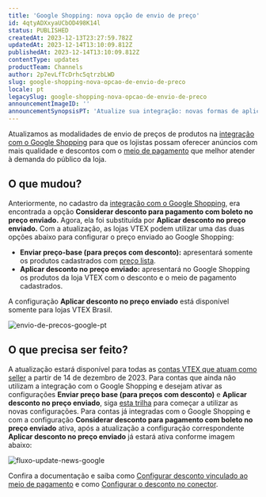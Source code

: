```yaml
---
title: 'Google Shopping: nova opção de envio de preço'
id: 4qtyADXxyaUCbOD498K14l
status: PUBLISHED
createdAt: 2023-12-13T23:27:59.782Z
updatedAt: 2023-12-14T13:10:09.812Z
publishedAt: 2023-12-14T13:10:09.812Z
contentType: updates
productTeam: Channels
author: 2p7evLfTcDrhc5qtrzbLWD
slug: google-shopping-nova-opcao-de-envio-de-preco
locale: pt
legacySlug: google-shopping-nova-opcao-de-envio-de-preco
announcementImageID: ''
announcementSynopsisPT: 'Atualize sua integração: novas formas de aplicar desconto no Google Shopping.'
---
```


Atualizamos as modalidades de envio de preços de produtos na [integração com o Google Shopping](https://help.vtex.com/pt/tracks/configurar-integracao-com-o-google-shopping--25Sl7iOqq58PGfVfTAo8Xw/2kGKxwD9HKJvTLDTikQ4zG) para que os lojistas possam oferecer anúncios com mais qualidade e descontos com o [meio de pagamento](https://help.vtex.com/pt/tutorial/diferenca-entre-meios-de-pagamento-e-condicoes-de-pagamento--3azJenhGFyUy2gsocms42Q) que melhor atender à demanda do público da loja.

## O que mudou?

Anteriormente, no cadastro da [integração com o Google Shopping](https://help.vtex.com/pt/tracks/configurar-integracao-com-o-google-shopping--25Sl7iOqq58PGfVfTAo8Xw/2kGKxwD9HKJvTLDTikQ4zG), era encontrada a opção **Considerar desconto para pagamento com boleto no preço enviado.** Agora, ela foi substituída por **Aplicar desconto no preço enviado.** Com a atualização, as lojas VTEX podem utilizar uma das duas opções abaixo para configurar o preço enviado ao Google Shopping:
- **Enviar preço-base (para preços com desconto):** apresentará somente os produtos cadastrados com [preço lista](https://help.vtex.com/pt/tracks/precos-101--6f8pwCns3PJHqMvQSugNfP/3XcXp0r5WrJvogB8KIX4Kx#preco-de-lista).  
- **Aplicar desconto no preço enviado:** apresentará no Google Shopping os produtos da loja VTEX com o desconto e o meio de pagamento cadastrados.  

<div class = "alert alert-warning">
  A configuração <b>Aplicar desconto no preço enviado</b> está disponível somente para lojas VTEX Brasil.
</div>

![envio-de-precos-google-pt](//images.ctfassets.net/alneenqid6w5/5ZZihnxaawRM55WkmZ8YJA/309246aab10954d984d851b58442a4ef/envio-de-precos-google-pt.png)

## O que precisa ser feito?

A atualização estará disponível para todas as [contas VTEX que atuam como seller](https://help.vtex.com/pt/tutorial/estrategias-de-marketplace-na-vtex--tutorials_402#sendo-seller-vtex) a partir de 14 de dezembro de 2023. 
Para contas que ainda não utilizam a integração com o Google Shopping e desejam ativar as configurações **Enviar preço base (para preços com desconto)** e **Aplicar desconto no preço enviado**, siga [esta trilha](https://help.vtex.com/pt/tracks/configurar-integracao-com-o-google-shopping--25Sl7iOqq58PGfVfTAo8Xw/2kGKxwD9HKJvTLDTikQ4zG) para começar a utilizar as novas configurações. Para contas já integradas com o Google Shopping e com a configuração **Considerar desconto para pagamento com boleto no preço enviado** ativa, após a atualização a configuração correspondente **Aplicar desconto no preço enviado** já estará ativa conforme imagem abaixo:  

![fluxo-update-news-google](//images.ctfassets.net/alneenqid6w5/3JvNH6bvMe4warWK5aOrNv/9f4ee800552c105e69dae21676a58b31/fluxo-update-news-google.png)  

Confira a documentação e saiba como [Configurar desconto vinculado ao meio de pagamento](https://help.vtex.com/pt/tracks/configurar-integracao-com-o-google-shopping--25Sl7iOqq58PGfVfTAo8Xw/3AqbcsWrge8zLt0BC5CtGd#desconto-vinculado-ao-metodo-de-pagamento) e como [Configurar o desconto no conector](https://help.vtex.com/pt/tracks/configurar-integracao-com-o-google-shopping--25Sl7iOqq58PGfVfTAo8Xw/wWyl0Njxgs5KfXvxYZJrl).
